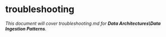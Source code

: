 # troubleshooting

_This document will cover troubleshooting.md for **Data Architectures\Data Ingestion Patterns**._
